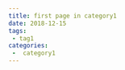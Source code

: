 ```yaml
---
title: first page in category1
date: 2018-12-15
tags:
 - tag1
categories:
 -  category1
---
```

<Xuan/>
<my-demo/>
